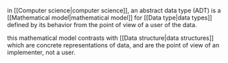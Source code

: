 in [[Computer science|computer science]], an abstract data type (ADT) is a [[Mathematical model|mathematical model]] for [[Data type|data types]] defined by its behavior from the point of view of a user of the data.

this mathematical model contrasts with [[Data structure|data structures]] which are concrete representations of data, and are the point of view of an implementer, not a user.